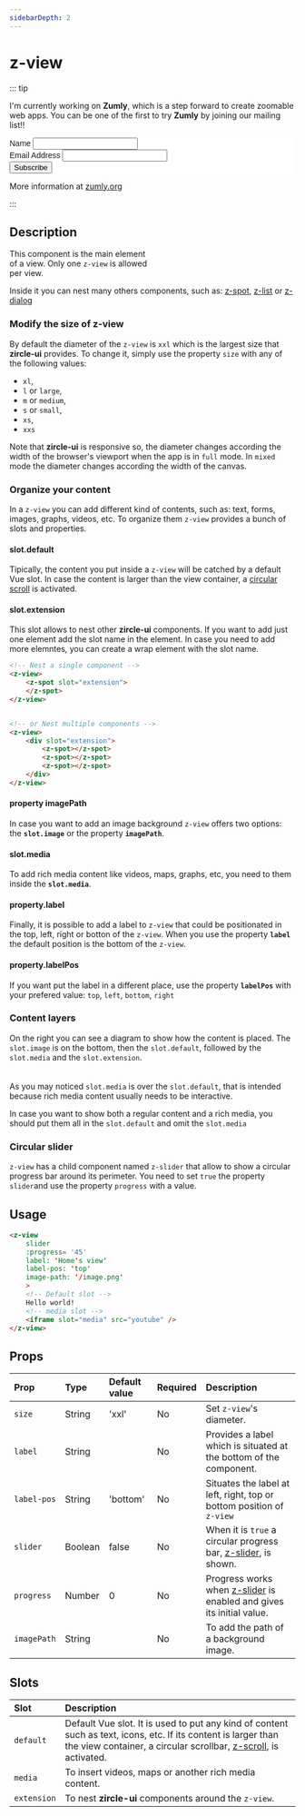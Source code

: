 ```yaml
---
sidebarDepth: 2
---
```


# z-view

::: tip

I'm currently working on **Zumly**, which is a step forward to create zoomable web apps. You can be one of the first to try **Zumly** by joining our mailing list!!

<!-- Begin Mailchimp Signup Form -->
<link href="//cdn-images.mailchimp.com/embedcode/classic-10_7.css" rel="stylesheet" type="text/css">
<style type="text/css">
	#mc_embed_signup{background:#fff; clear:left; font:14px Helvetica,Arial,sans-serif; }
	/* Add your own Mailchimp form style overrides in your site stylesheet or in this style block.
	   We recommend moving this block and the preceding CSS link to the HEAD of your HTML file. */
</style>
<div id="mc_embed_signup">
<form action="https://zumly.us8.list-manage.com/subscribe/post?u=fd430ad308efc1ae2b7efc141&amp;id=2cc4c60414" method="post" id="mc-embedded-subscribe-form" name="mc-embedded-subscribe-form" class="validate" target="_blank" novalidate>
    <div id="mc_embed_signup_scroll">
	
<div class="mc-field-group">
	<label for="mce-NAME">Name </label>
	<input type="text" value="" name="NAME" class="" id="mce-NAME">
</div>
<div class="mc-field-group">
	<label for="mce-EMAIL">Email Address </label>
	<input type="email" value="" name="EMAIL" class="required email" id="mce-EMAIL">
</div>
	<div id="mce-responses" class="clear">
		<div class="response" id="mce-error-response" style="display:none"></div>
		<div class="response" id="mce-success-response" style="display:none"></div>
	</div>    <!-- real people should not fill this in and expect good things - do not remove this or risk form bot signups-->
    <div style="position: absolute; left: -5000px;" aria-hidden="true"><input type="text" name="b_fd430ad308efc1ae2b7efc141_2cc4c60414" tabindex="-1" value=""></div>
    <div class="clear"><input type="submit" value="Subscribe" name="subscribe" id="mc-embedded-subscribe" class="button"></div>
    </div>
</form>
</div>
<script type='text/javascript' src='//s3.amazonaws.com/downloads.mailchimp.com/js/mc-validate.js'></script><script type='text/javascript'>(function($) {window.fnames = new Array(); window.ftypes = new Array();fnames[1]='NAME';ftypes[1]='text';fnames[0]='EMAIL';ftypes[0]='email';}(jQuery));var $mcj = jQuery.noConflict(true);</script>
<!--End mc_embed_signup-->


More information at [zumly.org](https://zumly.org)

:::

## Description
<img :src="$withBase('/z-view.png')" style="margin-top: 20px; float:right" width="250px"/> 

This component is the main element of a view. Only one `z-view` is allowed per view. 

Inside it you can nest many others components, such as: [z-spot](/api/z-spot.html), [z-list](/api/z-list.html) or [z-dialog](/api/z-dialog.html)


### Modify the size of z-view
By default the diameter of the `z-view` is `xxl` which is the largest size that **zircle-ui** provides. To change it, simply use the property `size` with any of the following values: 

- `xl`, 
- `l` or `large`, 
- `m` or `medium`, 
- `s` or `small`, 
- `xs`, 
- `xxs`

Note that **zircle-ui** is responsive so, the diameter changes according the width of the browser's viewport when the app is in `full` mode. In `mixed` mode the diameter changes according the width of the canvas.

### Organize your content
In a `z-view` you can add different kind of contents, such as: text, forms, images, graphs, videos, etc. To organize them `z-view` provides a bunch of slots and properties.

#### slot.default
Tipically, the content you put inside a `z-view` will be catched by a default Vue slot. In case the content is larger than the view container, a [circular scroll](/api/z-scroll.html) is activated.

#### slot.extension
This slot allows to nest other **zircle-ui** components. If you want to add just one element add the slot name in the element. In case you need to add more elemntes, you can create a wrap element with the slot name.

```html
<!-- Nest a single component -->
<z-view>
	<z-spot slot="extension">
	</z-spot>
</z-view>


<!-- or Nest multiple components -->
<z-view>
	<div slot="extension">
		<z-spot></z-spot>
		<z-spot></z-spot>
		<z-spot></z-spot>
	</div>
</z-view>
```

#### property imagePath
In case you want to add an image background `z-view` offers two options: the **`slot.image`** or the property **`imagePath`**.

#### slot.media
To add rich media content like videos, maps, graphs, etc, you need to them inside the **`slot.media`**.

#### property.label
Finally, it is possible to add a label to `z-view` that could be positionated in the top, left, right or botton of the `z-view`. When you use the property **`label`** the default position is the bottom of the `z-view`. 

#### property.labelPos
If you want put the label in a different place, use the property **`labelPos`** with your prefered value: `top`, `left`, `bottom`, `right`


### Content layers

On the right you can see a diagram to show how the content is placed. The `slot.image` is on the bottom, then the `slot.default`, followed by the `slot.media` and the `slot.extension`. 

<img :src="$withBase('/z-view-layers.png')" style="margin-top: 20px; display: block; margin-left: auto; margin-right: auto; width: 50%;"/>

As you may noticed `slot.media` is over the `slot.default`, that is intended because rich media content usually needs to be interactive. 

In case you want to show both a regular content and a rich media, you should put them all in the `slot.default` and omit the `slot.media`

### Circular slider
`z-view` has a child component named `z-slider` that allow to show a circular progress bar around its perimeter. You need to set `true` the property `slider`and use the property `progress` with a value.

## Usage

```html
<z-view
	slider
	:progress= '45'
	label: 'Home's view'
	label-pos: 'top'
	image-path: '/image.png'
	>
	<!-- Default slot -->
	Hello world!
	<!-- media slot -->
	<iframe slot="media" src="youtube" />
</z-view>
```

## Props

| Prop | Type | Default value | Required | Description
| :--- | :--- | :--- | :--- | :--- |
| `size` | String|  'xxl' | No | Set `z-view`'s diameter.
| `label` | String|  | No | Provides a label which is situated at the bottom of the component. 
| `label-pos` | String| 'bottom'  | No | Situates the label at left, right, top or bottom position of `z-view` 
| `slider` | Boolean | false | No | When it is `true` a circular progress bar, [z-slider](/api/z-slider.html), is shown. 
| `progress` | Number | 0 | No | Progress works when [z-slider](/api/z-slider.html) is enabled and gives its initial value.
| `imagePath` | String |  | No | To add the path of a background image. 


## Slots

| Slot | Description
| :--- | :--- |
| `default` | Default Vue slot. It is used to put any kind of content such as text, icons, etc. If its content is larger than the view container, a circular scrollbar, [z-scroll](/api/z-scroll.html), is activated.
| `media` | To insert videos, maps or another rich media content.
| `extension` | To nest **zircle-ui** components around the `z-view`.

